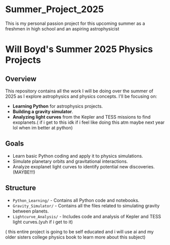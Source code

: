 # Summer_Project_2025
This is my personal passion project for this upcoming summer as a freshmen in high school and an aspiring astrophysicist
# Will Boyd's Summer 2025 Physics Projects

## Overview
This repository contains all the work I will be doing over the summer of 2025 as I explore astrophysics and physics concepts. I'll be focusing on:
- **Learning Python** for astrophysics projects.
- **Building a gravity simulator**.
- **Analyzing light curves** from the Kepler and TESS missions to find exoplanets.( if i get to this idk if i feel like doing this atm maybe next year lol when im better at python)
  
## Goals
- Learn basic Python coding and apply it to physics simulations.
- Simulate planetary orbits and gravitational interactions.
- Analyze exoplanet light curves to identify potential new discoveries.(MAYBE!!!)

## Structure
- `Python_Learning/` - Contains all Python code and notebooks.
- `Gravity_Simulator/` - Contains all the files related to simulating gravity between planets.
- `Lightcurve_Analysis/` - Includes code and analysis of Kepler and TESS light curves.(yuh if i get to it)
  
( this entire project is going to be self educated and i will use ai and my older sisters college physics book to learn more about this subject) 

